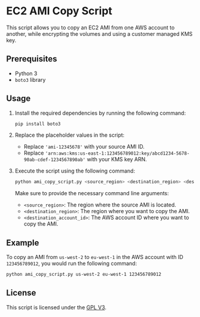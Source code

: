 # EC2 AMI Copy Script

This script allows you to copy an EC2 AMI from one AWS account to another, while encrypting the volumes and using a customer managed KMS key.

## Prerequisites

- Python 3
- `boto3` library

## Usage

1. Install the required dependencies by running the following command:
   ```bash
   pip install boto3
   ```

2. Replace the placeholder values in the script:
   - Replace `'ami-12345678'` with your source AMI ID.
   - Replace `'arn:aws:kms:us-east-1:123456789012:key/abcd1234-5678-90ab-cdef-1234567890ab'` with your KMS key ARN.

3. Execute the script using the following command:
   ```bash
   python ami_copy_script.py <source_region> <destination_region> <destination_account_id>
   ```
   Make sure to provide the necessary command line arguments:
   - `<source_region>`: The region where the source AMI is located.
   - `<destination_region>`: The region where you want to copy the AMI.
   - `<destination_account_id>`: The AWS account ID where you want to copy the AMI.

## Example

To copy an AMI from `us-west-2` to `eu-west-1` in the AWS account with ID `123456789012`, you would run the following command:
```bash
python ami_copy_script.py us-west-2 eu-west-1 123456789012
```

## License

This script is licensed under the [GPL V3](LICENSE.md).
